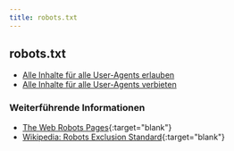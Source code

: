 ```yaml
---
title: robots.txt
---
```


## robots.txt

- [Alle Inhalte für alle User-Agents erlauben](alle-inhalte-fuer-alle-user-agents-erlauben)
- [Alle Inhalte für alle User-Agents verbieten](alle-inhalte-fuer-alle-user-agents-verbieten)

### Weiterführende Informationen

- [The Web Robots Pages](http://www.robotstxt.org/){:target="blank"}
- [Wikipedia: Robots Exclusion Standard](http://de.wikipedia.org/wiki/Robots_Exclusion_Standard){:target="blank"}
